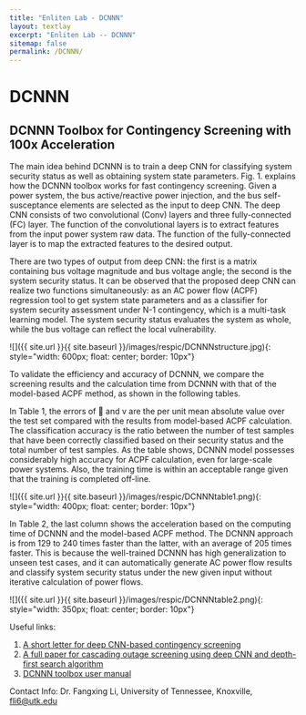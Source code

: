 ```yaml
---
title: "Enliten Lab - DCNNN"
layout: textlay
excerpt: "Enliten Lab -- DCNNN"
sitemap: false
permalink: /DCNNN/
---
```


# DCNNN

## DCNNN Toolbox for Contingency Screening with 100x Acceleration

The main idea behind DCNNN is to train a deep CNN for classifying system security status as well as obtaining system state parameters. Fig. 1. explains how the DCNNN toolbox works for fast contingency screening. Given a power system, the bus active/reactive power injection, and the bus self-susceptance elements are selected as the input to deep CNN. The deep CNN consists of two convolutional (Conv) layers and three fully-connected (FC) layer. The function of the convolutional layers is to extract features from the input power system raw data. The function of the fully-connected layer is to map the extracted features to the desired output.

There are two types of output from deep CNN: the first is a matrix containing bus voltage magnitude and bus voltage angle; the second is the system security status. It can be observed that the proposed deep CNN can realize two functions simultaneously: as an AC power flow (ACPF) regression tool to get system state parameters and as a classifier for system security assessment under N-1 contingency, which is a multi-task learning model. The system security status evaluates the system as whole, while the bus voltage can reflect the local vulnerability.

![]({{ site.url }}{{ site.baseurl }}/images/respic/DCNNNstructure.jpg){: style="width: 600px; float: center; border: 10px"}

To validate the efficiency and accuracy of DCNNN, we compare the screening results and the calculation time from DCNNN with that of the model-based ACPF method, as shown in the following tables.

In Table 1, the errors of  and v are the per unit mean absolute value over the test set compared with the results from model-based ACPF calculation. The classification accuracy is the ratio between the number of test samples that have been correctly classified based on their security status and the total number of test samples. As the table shows, DCNNN model possesses considerably high accuracy for ACPF calculation, even for large-scale power systems. Also, the training time is within an acceptable range given that the training is completed off-line.

![]({{ site.url }}{{ site.baseurl }}/images/respic/DCNNNtable1.png){: style="width: 400px; float: center; border: 10px"}

In Table 2, the last column shows the acceleration based on the computing time of DCNNN and the model-based ACPF method. The DCNNN approach is from 129 to 240 times faster than the latter, with an average of 205 times faster. This is because the well-trained DCNNN has high generalization to unseen test cases, and it can automatically generate AC power flow results and classify system security status under the new given input without iterative calculation of power flows.

![]({{ site.url }}{{ site.baseurl }}/images/respic/DCNNNtable2.png){: style="width: 350px; float: center; border: 10px"}

Useful links:
1. [A short letter for deep CNN-based contingency screening](https://ieeexplore.ieee.org/abstract/document/8705389)
2. [A full paper for cascading outage screening using deep CNN and depth-first search algorithm](https://ieeexplore.ieee.org/abstract/document/8972476)
3. [DCNNN toolbox user manual](C:/enliten/downloads/DCNNN_User_Manual.pdf)

Contact Info:
Dr. Fangxing Li, University of Tennessee, Knoxville, fli6@utk.edu
